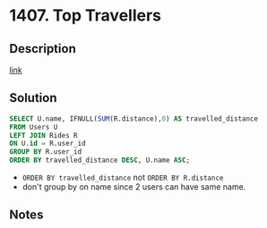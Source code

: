 # 1407. Top Travellers

## Description

[link](https://leetcode.com/problems/top-travellers/)


## Solution

```SQL
SELECT U.name, IFNULL(SUM(R.distance),0) AS travelled_distance
FROM Users U
LEFT JOIN Rides R
ON U.id = R.user_id
GROUP BY R.user_id
ORDER BY travelled_distance DESC, U.name ASC;
```
* ```ORDER BY travelled_distance``` not ```ORDER BY R.distance```
*  don't group by on name since 2 users can have same name.


## Notes
